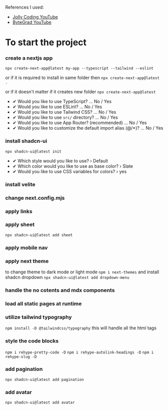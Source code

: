 References I used:
- [Jolly Coding YouTube](https://youtu.be/tSI98g3PDyE?si=S7h2UbGflWE1g8hL)
- [ByteGrad YouTube](https://youtu.be/sUKptmUVIBM?si=mswDFb7Up3dWeMCG)

# To start the project

### create a nextjs app
`npx create-next-app@latest my-app --typescript --tailwind --eslint`

or 
if it is required to install in same folder then
`npx create-next-app@latest .`

or 
if it doesn't matter if it creates new folder
`npx create-next-app@latest`

- ✔ Would you like to use TypeScript? … No / Yes
- ✔ Would you like to use ESLint? … No / Yes
- ✔ Would you like to use Tailwind CSS? … No / Yes
- ✔ Would you like to use `src/` directory? … No / Yes
- ✔ Would you like to use App Router? (recommended) … No / Yes
- ✔ Would you like to customize the default import alias (@/*)? … No / Yes



### install shadcn-ui
`npx shadcn-ui@latest init`

- ✔ Which style would you like to use? › Default
- ✔ Which color would you like to use as base color? › Slate
- ✔ Would you like to use CSS variables for colors? › yes

### install velite


### change next.config.mjs

### apply links

### apply sheet
`npx shadcn-ui@latest add sheet`

### apply mobile nav

### apply next theme
to change theme to dark mode or light mode
`npm i next-themes`
and install shadcn dropdown
`npx shadcn-ui@latest add dropdown-menu`

### handle the no cotents and mdx components

### load all static pages at runtime

### utilize tailwind typography
`npm install -D @tailwindcss/typography`
this will handle all the html tags

### style the code blocks
`npm i rehype-pretty-code -D`
`npm i rehype-autolink-headings -D`
`npm i rehype-slug -D`

### add pagination
`npx shadcn-ui@latest add pagination`

### add avatar
`npx shadcn-ui@latest add avatar`